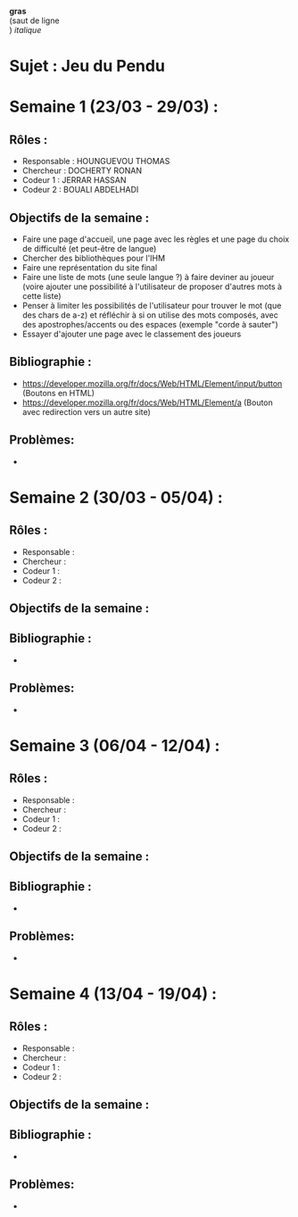 **gras** <br>(saut de ligne<br>)
 *italique*
# Sujet : **Jeu du Pendu** 

# Semaine 1 (23/03 - 29/03) : 
## Rôles : 
- Responsable : HOUNGUEVOU THOMAS
- Chercheur : DOCHERTY RONAN
- Codeur 1 : JERRAR HASSAN 
- Codeur 2 : BOUALI ABDELHADI 

## Objectifs de la semaine :
- Faire une page d'accueil, une page avec les règles et une page du choix de difficulté (et peut-être de langue)
- Chercher des bibliothèques pour l'IHM
- Faire une représentation du site final
- Faire une liste de mots (une seule langue ?) à faire deviner au joueur (voire ajouter une possibilité à l'utilisateur de proposer d'autres mots à cette liste)
- Penser à limiter les possibilités de l'utilisateur pour trouver le mot (que des chars de a-z) et réfléchir à si on utilise des mots composés, avec des apostrophes/accents ou des espaces (exemple "corde à sauter")
- Essayer d'ajouter une page avec le classement des joueurs
 
## Bibliographie :
- https://developer.mozilla.org/fr/docs/Web/HTML/Element/input/button (Boutons en HTML)
- https://developer.mozilla.org/fr/docs/Web/HTML/Element/a (Bouton avec redirection vers un autre site)
## Problèmes: 
- 



# Semaine 2 (30/03 - 05/04) :
## Rôles : 
- Responsable : 
- Chercheur : 
- Codeur 1 :  
- Codeur 2 : 
## Objectifs de la semaine :

## Bibliographie :
-
## Problèmes: 
- 


# Semaine 3 (06/04 - 12/04) :
## Rôles : 
- Responsable : 
- Chercheur : 
- Codeur 1 :  
- Codeur 2 : 
## Objectifs de la semaine :

## Bibliographie :
-
## Problèmes: 
- 


# Semaine 4 (13/04 - 19/04) :
## Rôles : 
- Responsable : 
- Chercheur : 
- Codeur 1 :  
- Codeur 2 : 
## Objectifs de la semaine :

## Bibliographie :
-
## Problèmes: 
- 